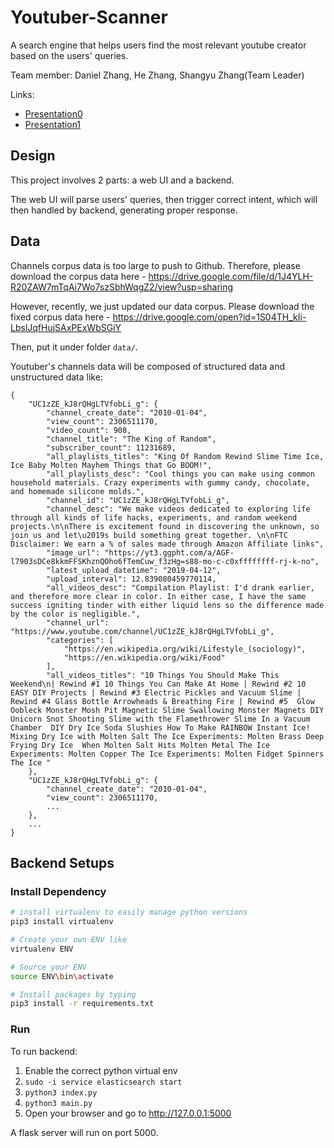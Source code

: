 # Youtuber-Scanner

A search engine that helps users find the most relevant youtube creator based on the users' queries.

Team member: Daniel Zhang, He Zhang, Shangyu Zhang(Team Leader)

Links:
* [Presentation0](https://docs.google.com/presentation/d/1aTelL0VpH3ryxLJ1KtqgPeXJ0-PFoh5SoMjn1s0e_q8/edit?usp=sharing)
* [Presentation1](https://docs.google.com/presentation/d/1GX61ccG3XShJF-RaaorWcl0rJkzyEUTFnD975_GIYQk/edit?usp=sharing)

## Design

This project involves 2 parts: a web UI and a backend.

The web UI will parse users' queries, then trigger correct intent, which will then handled by backend, generating proper response.

## Data

Channels corpus data is too large to push to Github.
Therefore, please download the corpus data here - https://drive.google.com/file/d/1J4YLH-R20ZAW7mTqAi7Wo7szSbhWqgZ2/view?usp=sharing

However, recently, we just updated our data corpus. Please download the fixed corpus data here - https://drive.google.com/open?id=1S04TH_kIi-LbslJqfHujSAxPExWbSGiY


Then, put it under folder `data/`.

Youtuber's channels data will be composed of structured data and unstructured data like:
```
{
    "UC1zZE_kJ8rQHgLTVfobLi_g": {
        "channel_create_date": "2010-01-04", 
        "view_count": 2306511170, 
        "video_count": 908, 
        "channel_title": "The King of Random", 
        "subscriber_count": 11231689, 
        "all_playlists_titles": "King Of Random Rewind Slime Time Ice, Ice Baby Molten Mayhem Things that Go BOOM!", 
        "all_playlists_desc": "Cool things you can make using common household materials. Crazy experiments with gummy candy, chocolate, and homemade silicone molds.", 
        "channel_id": "UC1zZE_kJ8rQHgLTVfobLi_g", 
        "channel_desc": "We make videos dedicated to exploring life through all kinds of life hacks, experiments, and random weekend projects.\n\nThere is excitement found in discovering the unknown, so join us and let\u2019s build something great together. \n\nFTC Disclaimer: We earn a % of sales made through Amazon Affiliate links", 
        "image_url": "https://yt3.ggpht.com/a/AGF-l7903sDCe8kkmFFSKhznQOho6fTemCuw_f3zHg=s88-mo-c-c0xffffffff-rj-k-no", 
        "latest_upload_datetime": "2019-04-12", 
        "upload_interval": 12.839080459770114, 
        "all_videos_desc": "Compilation Playlist: I'd drank earlier, and therefore more clear in color. In either case, I have the same success igniting tinder with either liquid lens so the difference made by the color is negligible.", 
        "channel_url": "https://www.youtube.com/channel/UC1zZE_kJ8rQHgLTVfobLi_g", 
        "categories": [
            "https://en.wikipedia.org/wiki/Lifestyle_(sociology)", 
            "https://en.wikipedia.org/wiki/Food"
        ], 
        "all_videos_titles": "10 Things You Should Make This Weekend\n| Rewind #1 10 Things You Can Make At Home | Rewind #2 10 EASY DIY Projects | Rewind #3 Electric Pickles and Vacuum Slime | Rewind #4 Glass Bottle Arrowheads & Breathing Fire | Rewind #5  Glow Oobleck Monster Mosh Pit Magnetic Slime Swallowing Monster Magnets DIY Unicorn Snot Shooting Slime with the Flamethrower Slime In a Vacuum Chamber  DIY Dry Ice Soda Slushies How To Make RAINBOW Instant Ice! Mixing Dry Ice with Molten Salt The Ice Experiments: Molten Brass Deep Frying Dry Ice  When Molten Salt Hits Molten Metal The Ice Experiments: Molten Copper The Ice Experiments: Molten Fidget Spinners The Ice "
    },
    "UC1zZE_kJ8rQHgLTVfobLi_g": {
        "channel_create_date": "2010-01-04", 
        "view_count": 2306511170, 
        ...
    },
    ...
}
```

## Backend Setups

### Install Dependency

```bash
# install virtualenv to easily manage python versions
pip3 install virtualenv 

# Create your own ENV like
virtualenv ENV

# Source your ENV
source ENV\bin\activate

# Install packages by typing
pip3 install -r requirements.txt
```

### Run

To run backend:
1. Enable the correct python virtual env
2. `sudo -i service elasticsearch start`
3. `python3 index.py`
4. `python3 main.py`
5. Open your browser and go to http://127.0.0.1:5000

A flask server will run on port 5000.
